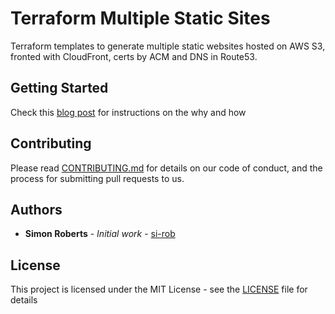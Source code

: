 # Terraform Multiple Static Sites

Terraform templates to generate multiple static websites hosted on AWS S3, fronted with CloudFront, certs by ACM and DNS in Route53.

## Getting Started

Check this [blog post](https://medium.com/p/terraform-static-sites-53bdc591709a) for instructions on the why and how

## Contributing

Please read [CONTRIBUTING.md](CONTRIBUTING.md) for details on our code of conduct, and the process for submitting pull requests to us.

## Authors

* **Simon Roberts** - *Initial work* - [si-rob](https://github.com/si-rob)

## License

This project is licensed under the MIT License - see the [LICENSE](LICENSE) file for details
